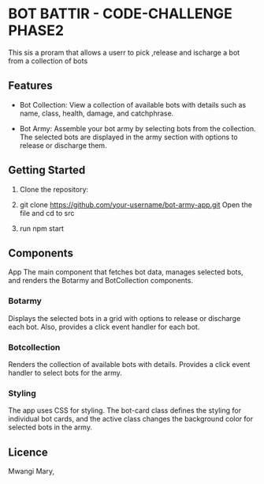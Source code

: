 # BOT BATTIR - CODE-CHALLENGE PHASE2
 This sis a proram that allows a userr to pick ,release and ischarge a bot from a collection of bots

## Features
 - Bot Collection: View a collection of available bots with details such as name, class, health, damage, and catchphrase.

- Bot Army: Assemble your bot army by selecting bots from the collection. The selected bots are displayed in the army section with options to release or discharge them.

## Getting Started
1. Clone the repository:

2. git clone https://github.com/your-username/bot-army-app.git
Open the file and cd to src

3. run npm start

## Components
App
The main component that fetches bot data, manages selected bots, and renders the Botarmy and BotCollection components.

### Botarmy
Displays the selected bots in a grid with options to release or discharge each bot. Also, provides a click event handler for each bot.

### Botcollection
Renders the collection of available bots with details. Provides a click event handler to select bots for the army.

### Styling
The app uses CSS for styling. The bot-card class defines the styling for individual bot cards, and the active class changes the background color for selected bots in the army.

## Licence 
Mwangi Mary,